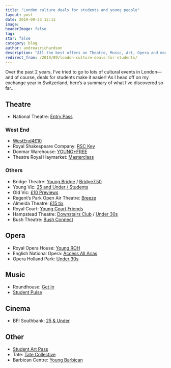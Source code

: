 ```yaml
---
title: "London culture deals for students and young people"
layout: post
date: 2019-09-23 12:13
image: 
headerImage: false
tag: 
star: false
category: blog
author: andreasrichardson
description: "All the best offers on Theatre, Music, Art, Opera and more"
redirect_from: /2019/09/london-culture-deals-for-students/
---
```


Over the past 2 years, I’ve tried to go to lots of cultural events in London—and of course, deals for students make it easier! As I head off on my exchange year in Switzerland, here’s a summary of what I’ve discovered so far…

## Theatre

* National Theatre: [Entry Pass](https://www.nationaltheatre.org.uk/entry-pass)

### West End

* [WestEnd4£10](https://www.mousetrap.org.uk/index.php/young-people/westend4-p10-19-23-year-olds.html)
* Royal Shakespeare Company: [RSC Key](https://www.rsc.org.uk/rsc-key)
* Donmar Warehouse: [YOUNG+FREE](https://www.donmarwarehouse.com/visit/young-free/)
* Theatre Royal Haymarket: [Masterclass](http://masterclass.org.uk)

### Others

* Bridge Theatre: [Young Bridge](https://bridgetheatre.co.uk/membership/) / [Bridge7.50](https://bridgetheatre.co.uk/bridge7-50/)
* Young Vic: [25 and Under / Students](https://www.youngvic.org/visit-us/concessions)
* Old Vic: [£10 Previews](https://www.oldvictheatre.com/your-visit/booking-tickets/pwc)
* Regent’s Park Open Air Theatre: [Breeze](https://openairtheatre.com/breeze)
* Almeida Theatre: [£15 tix](https://almeida.co.uk/concessions)
* Royal Court: [Young Court Friends](https://royalcourttheatre.com/support-us/join/?Name=YoungCourt)
* Hampstead Theatre: [Downstairs Club](https://www.hampsteadtheatre.com/about-us/the-downstairs-club/) / [Under 30s](https://www.hampsteadtheatre.com/your-visit/under-30s/)
* Bush Theatre: [Bush Connect](https://www.bushtheatre.co.uk/your-visit/ways-to-save/bush-connect/)

## Opera

* Royal Opera House: [Young ROH](http://www.roh.org.uk/for/rohstudents)
* English National Opera: [Access All Arias](https://www.eno.org/your-visit/ways-to-save-offers/access-all-arias/)
* Opera Holland Park: [Under 30s](https://operahollandpark.com/season-and-events/ticket-schemes/under-30s-scheme/)

## Music

* Roundhouse: [Get In](https://www.roundhouse.org.uk/young-creatives/get-in/)
* [Student Pulse](https://studentpulselondon.co.uk)

## Cinema

* BFI Southbank: [25 & Under](https://www.bfi.org.uk/25-and-under)

## Other

* [Student Art Pass](https://www.studentartpass.org)
* Tate: [Tate Collective](https://www.tate.org.uk/tate-collective)
* Barbican Centre: [Young Barbican](https://www.barbican.org.uk/join-support/young-barbican)
